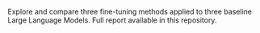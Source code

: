Explore and compare three fine-tuning methods applied to three baseline Large Language Models. Full report available in this repository.
